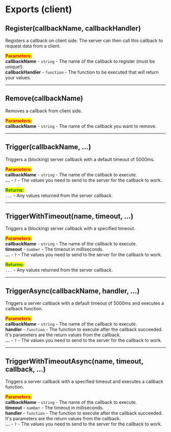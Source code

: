 # Exports (client)

## Register(callbackName, callbackHandler)

Registers a callback on client side. The server can then call this callback to request data from a client.

<mark style="color:red;">**Parameters:**</mark>\
**callbackName** - `string` - The name of the callback to register (must be unique!).\
**callbackHandler** - `function` - The function to be executed that will return your values.



***

## Remove(callbackName)

Removes a callback from client side.

<mark style="color:red;">**Parameters:**</mark>\
**callbackName** - `string` - The name of the callback you want to remove.



***

## Trigger(callbackName, ...)

Triggers a (blocking) server callback with a default timeout of 5000ms.

<mark style="color:red;">**Parameters:**</mark>\
**callbackName** - `string` - The name of the callback to execute.\
**...** - `?` - The values you need to send to the server for the callback to work.

<mark style="color:green;">**Returns:**</mark>\
`...` - Any values returned from the server callback.



***

## TriggerWithTimeout(name, timeout, ...)

Triggers a (blocking) server callback with a specified timeout.

<mark style="color:red;">**Parameters:**</mark>\
**callbackName** - `string` - The name of the callback to execute.\
**timeout** - `number` - The timeout in milliseconds.\
**...** - `?` - The values you need to send to the server for the callback to work.

<mark style="color:green;">**Returns:**</mark>\
`...` - Any values returned from the server callback.



***

## TriggerAsync(callbackName, handler, ...)

Triggers a server callback with a default timeout of 5000ms and executes a callback function.

<mark style="color:red;">**Parameters:**</mark>\
**callbackName** - `string` - The name of the callback to execute.\
**handler** - `function` - The function to execute after the callback succeeded. It's parameters are the return values from the callback.\
**...** - `?` - The values you need to send to the server for the callback to work.



***

## TriggerWithTimeoutAsync(name, timeout, callback, ...)

Triggers a server callback with a specified timeout and executes a callback function.

<mark style="color:red;">**Parameters:**</mark>\
**callbackName** - `string` - The name of the callback to execute.\
**timeout** - `number` - The timeout in milliseconds.\
**handler** - `function` - The function to execute after the callback succeeded. It's parameters are the return values from the callback.\
**...** - `?` - The values you need to send to the server for the callback to work.
